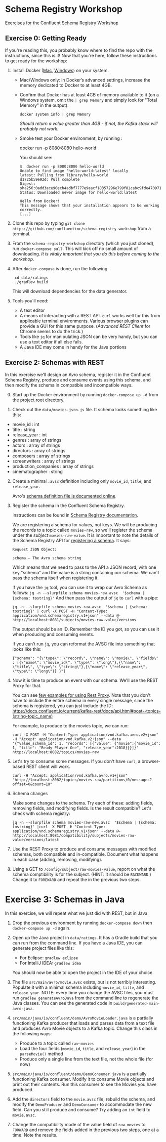 # Schema Registry Workshop

Exercises for the Confluent Schema Registry Workshop

## Exercise 0: Getting Ready

If you're reading this, you probably know where to find the repo with the instructions, since this is it! Now that you're here, follow these instructions to get ready for the workshop:

1. Install Docker ([Mac](https://docs.docker.com/docker-for-mac/install/), [Windows](https://docs.docker.com/docker-for-windows/install/)) on your system.

    * Mac/Windows only: in Docker’s advanced settings, increase the memory dedicated to Docker to at least 4GB.

    * Confirm that Docker has at least 4GB of memory available to it (on a Windows system, omit the `| grep Memory` and simply look for "Total Memory" in the output): 

          docker system info | grep Memory 

      _Should return a value greater than 4GB - if not, the Kafka stack will probably not work._

    * Smoke test your Docker environment, by running : 

        docker run -p 8080:8080 hello-world

      You should see: 

          $  docker run -p 8080:8080 hello-world
          Unable to find image 'hello-world:latest' locally
          latest: Pulling from library/hello-world
          d1725b59e92d: Pull complete
          Digest: sha256:0add3ace90ecb4adbf7777e9aacf18357296e799f81cabc9fde470971e499788
          Status: Downloaded newer image for hello-world:latest

          Hello from Docker!
          This message shows that your installation appears to be working correctly.
          [...]


3. Clone this repo by typing `git clone https://github.com/confluentinc/schema-registry-workshop` from a terminal.

4. From the `schema-registry-workshop` directory (which you just cloned), run `docker-compose pull`. This will kick off no small amount of downloading. *It is vitally important that you do this before coming to the workshop.*

5. After `docker-compose` is done, run the following:

        cd data/ratings
        ./gradlew build

    This will download dependencies for the data generator.

6. Tools you'll need:

    * A text editor
    * A means of interacting with a REST API. `curl` works well for this from applicable terminal environments. Various browser plugins can provide a GUI for this same purpose. (_Advanced REST Client_ for Chrome seems to do the trick.)
    * Tools like `jq` for manipulating JSON can be very handy, but you can use a text editor if all else fails.
    * A Java IDE may come in handy for the Java portions


## Exercise 2: Schemas with REST
In this exercise we'll design an Avro schema, register it in the Confluent Schema Registry, produce and consume events using this schema, and then modify the schema in compatible and incompatible ways.

0. Start up the Docker environment by running `docker-compose up -d` from the project root directory.

1. Check out the `data/movies-json.js` file. It schema looks something like this:

  * movie_id : int
  * title : string
  * release_year : int
  * genres : array of strings
  * actors : array of strings
  * directors : array of strings
  * composers : array of strings
  * screenwriters : array of strings
  * production_companies : array of strings
  * cinematographer : string

2. Create a minimal `.avsc` definition including only `movie_id`, `title`, and `release_year`.

   Avro's [schema definition file is documented online](https://avro.apache.org/docs/1.8.1/spec.html#schemas).

3. Register the schema in the Confluent Schema Registry.

   Instructions can be found in [Schema Registry documentation](https://docs.confluent.io/current/schema-registry/docs/intro.html#quickstart).

   We are registering a schema for values, not keys. We will be producing the records to a topic called `movies-raw`, so we'll register the schema under the _subject_ `movies-raw-value`.
   It is important to note the details of the Schema Registry API for [registering a schema](https://docs.confluent.io/current/schema-registry/docs/api.html#post--subjects-(string-%20subject)-versions). It says:
   ```  
   Request JSON Object:  
    
   schema – The Avro schema string
   ```
   Which means that we need to pass to the API a JSON record, with one key "schema" and the value is a string containing our schema. We can't pass the schema itself when registering it.

   If you have the `jq` tool, you can use it to wrap our Avro Schema as follows: `jq -n --slurpfile schema movies-raw.avsc  '$schema | {schema: tostring}'`
   And then pass the output of `jq` to `curl` with a pipe:    
   ```  
   jq -n --slurpfile schema movies-raw.avsc  '$schema | {schema: tostring}' | curl -X POST -H "Content-Type: application/vnd.schemaregistry.v1+json" --data @- http://localhost:8081/subjects/movies-raw-value/versions  
   ```  
   The output should be an ID. Remember the ID you got, so you can use it when producing and consuming events.  

      If you can't run `jq`, you can reformat the AVSC file into something that looks like this:
   ```
   {"schema": "{\"type\": \"record\", \"name\": \"movie\", \"fields\" : [{\"name\": \"movie_id\", \"type\": \"long\"},{\"name\": \"title\", \"type\": \"string\"},{\"name\": \"release_year\", \"type\": \"long\"}] }"}
    ```


4. Now it is time to produce an event with our schema. We'll use the REST Proxy for that.

   You can see [few examples for using Rest Proxy](https://docs.confluent.io/current/kafka-rest/docs/intro.html#produce-and-consume-avro-messages). Note that you don't have to include the entire schema in every single message, since the schema is registered, you can just include the ID: https://docs.confluent.io/current/kafka-rest/docs/api.html#post--topics-(string-topic_name)  
  
   For example, to produce to the movies topic, we can run:  
   ```
   curl -X POST -H "Content-Type: application/vnd.kafka.avro.v2+json" -H "Accept: application/vnd.kafka.v2+json" --data '{"value_schema_id": 1, "records": [{"value": {"movie":{"movie_id": 1, "title": "Ready Player One", "release_year":2018}}}]}'  http://localhost:8082/topics/movies-raw
   ```
  
5. Let's try to consume some messages. If you don't have `curl`, a browser-based REST client will work.

   ```
   curl -H "Accept: application/vnd.kafka.avro.v1+json" "http://localhost:8082/topics/movies-raw/partitions/0/messages?offset=0&count=10"
   ```

6. Schema changes

   Make some changes to the schema. Try each of these: adding fields, removing fields, and modifying fields. Is the result compatible? Let's check with schema registry:
   ```
   jq -n --slurpfile schema movies-raw-new.avsc  '$schema | {schema: tostring}' |curl -X POST -H "Content-Type: application/vnd.schemaregistry.v1+json" --data @- http://localhost:8081/compatibility/subjects/movies-raw-value/versions/latest
   ```

7. Use the REST Proxy to produce and consume messages with modified schemas, both compatible and in-compatible. Document what happens in each case (adding, removing, modifying).

8. Using a GET to `/config/subject/raw-movies-value`, report on what the schema comptibility is for the subject. (HINT: it should be `BACKWARD`.) Change it to `FOREWARD` and repeat the in the previous two steps.


# Exercise 3: Schemas in Java

In this exercise, we will repeat what we just did with REST, but in Java.

1. Drop the previous environment by running `docker-compose down` then `docker-compose up -d` again.

2. Open up the Java project in `data/ratings`. It has a Gradle build that you can run from the command line. If you have a Java IDE, you can generate project files like this:

    * For Eclipse: `gradlew eclipse`
    * For IntelliJ IDEA: `gradlew idea`

    You should now be able to open the project in the IDE of your choice.

3. The file `src/main/avro/movie.avsc` exists, but is not terribly interesting. Populate it with a minimal schema including `movie_id`, `title`, and `release_year`. NOTE: every time you change the AVSC files, you must run `gradlew generateAvroJava` from the command line to regenerate the Java classes. You can see the generated code in `build/generated-main-avro-java`.

4. `src/main/java/io/confluent/demo/AvroMovieLoader.java` is a partially functioning Kafka producer that loads and parses data from a text file and produces Avro Movie objects to a Kafka topic. Change this class in the following ways:

    * Produce to a topic called `raw-movies`
    * Load the four fields (`movie_id`, `title`, and `release_year`) in the `parseMovie()` method
    * Produce only a single line from the text file, not the whole file (for now)

5. `src/main/java/io/confluent/demo/DemoConsumer.java` is a partially functioning Kafka consumer. Modify it to consume Movie objects and print out their contents. Run this consumer to see the Movies you have produced.

6. Add the `directors` field to the `movie.avsc` file, rebuild the schema, and modify the `DemoProducer` and `DemoConsumer` to accommodate the new field. Can you still produce and consume? Try adding an `int` field to `movie.avsc`.

7. Change the compatibility mode of the value field of `raw-movies` to `FORWARD` and remove the fields added in the previous two steps, one at a time. Note the results.


